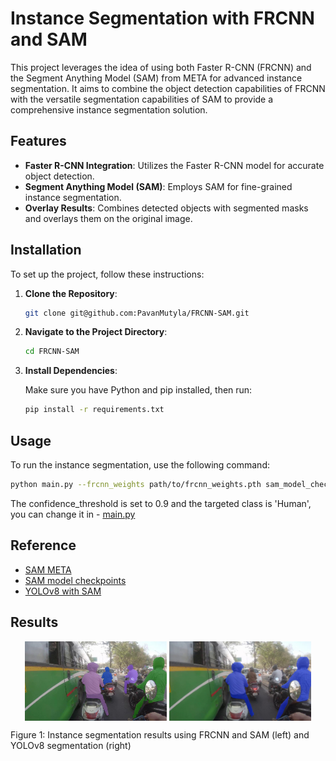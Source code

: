 # Instance Segmentation with FRCNN and SAM

This project leverages the idea of using both Faster R-CNN (FRCNN) and the Segment Anything Model (SAM) from META for advanced instance segmentation. It aims to combine the object detection capabilities of FRCNN with the versatile segmentation capabilities of SAM to provide a comprehensive instance segmentation solution.

## Features

- **Faster R-CNN Integration**: Utilizes the Faster R-CNN model for accurate object detection.
- **Segment Anything Model (SAM)**: Employs SAM for fine-grained instance segmentation.
- **Overlay Results**: Combines detected objects with segmented masks and overlays them on the original image.

## Installation

To set up the project, follow these instructions:

1. **Clone the Repository**:

    ```bash
    git clone git@github.com:PavanMutyla/FRCNN-SAM.git
    ```

2. **Navigate to the Project Directory**:

    ```bash
    cd FRCNN-SAM
    ```

3. **Install Dependencies**:

    Make sure you have Python and pip installed, then run:

    ```bash
    pip install -r requirements.txt
    ```

    

## Usage

To run the instance segmentation, use the following command:

```bash
python main.py --frcnn_weights path/to/frcnn_weights.pth sam_model_checkpoint path/to/sam_checkpoint.pth --sam_model_type vit_b image path/to/image.jpg device cuda
```

The confidence_threshold is set to 0.9 and the targeted class is 'Human', you can change it in  - [main.py](https://github.com/PavanMutyla/FRCNN-SAM/blob/main/models/FRSAM/main.py)






## Reference

- [SAM META](https://github.com/facebookresearch/segment-anything)
- [SAM model checkpoints](https://github.com/facebookresearch/segment-anything?tab=readme-ov-file#model-checkpoints)
- [YOLOv8 with SAM](https://blog.roboflow.com/how-to-use-yolov8-with-sam/)


## Results

<p align="center">
  <img src="https://github.com/PavanMutyla/FRCNN-SAM/blob/main/Images/results/FRSAM.jpeg" alt="FRCNN-SAM" width="45%" style="display:inline-block; vertical-align:middle;">
  <img src="https://github.com/PavanMutyla/FRCNN-SAM/blob/main/Images/results/YOLOv8.jpeg" alt="YOLOv8-seg" width="45%" style="display:inline-block; vertical-align:middle;">
</p>
Figure 1: Instance segmentation results using FRCNN and SAM (left) and YOLOv8 segmentation (right)
